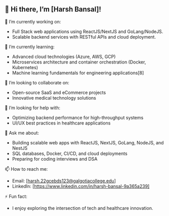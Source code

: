 ## 👋 Hi there, I’m [Harsh Bansal]!

🔭 I’m currently working on:
- Full Stack web applications using ReactJS/NextJS and GoLang/NodeJS.
- Scalable backend services with RESTful APIs and cloud deployment.

🌱 I’m currently learning:
- Advanced cloud technologies (Azure, AWS, GCP)
- Microservices architecture and container orchestration (Docker, Kubernetes)
- Machine learning fundamentals for engineering applications[8]

👯 I’m looking to collaborate on:
- Open-source SaaS and eCommerce projects
- Innovative medical technology solutions

🤔 I’m looking for help with:
- Optimizing backend performance for high-throughput systems
- UI/UX best practices in healthcare applications

💬 Ask me about:
- Building scalable web apps with ReactJS, NextJS, GoLang, NodeJS, and NestJS
- SQL databases, Docker, CI/CD, and cloud deployments
- Preparing for coding interviews and DSA

📫 How to reach me:
- Email: [harsh.22gcebds123@galgotiacollege.edu]
- LinkedIn: [https://www.linkedin.com/in/harsh-bansal-9a365a239]

⚡ Fun fact:
- I enjoy exploring the intersection of tech and healthcare innovation.

<!--
**harsh15520/harsh15520** is a ✨ _special_ ✨ repository because its `README.md` (this file) appears on your GitHub profile.

